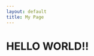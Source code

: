 ```yaml
---
layout: default
title: My Page
---
```


<link rel="stylesheet" href="WhoWaWay.github.io\style.css">

# HELLO WORLD!!